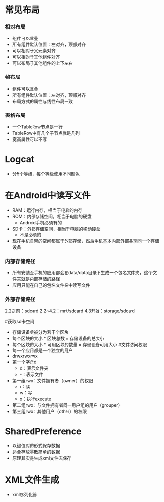 # 常见布局
### 相对布局
* 组件可以重叠
* 所有组件默认位置：左对齐，顶部对齐
* 可以相对于父元素对齐
* 可以相对于其他组件对齐
* 可以布局于其他组件的上下左右
### 帧布局
* 组件可以重叠
* 所有组件默认位置：左对齐，顶部对齐
* 布局方式的属性与线性布局一致
### 表格布局
* 一个TableRow节点是一行
* TableRow中有几个子节点就是几列
* 宽高属性可以不写

# Logcat
* 分5个等级，每个等级使用不同颜色
 
# 在Android中读写文件
* RAM：运行内存，相当于电脑的内存
* ROM：内部存储空间，相当于电脑的硬盘
	* Android手机必须有的
* SD卡：外部存储空间，相当于电脑的移动硬盘
	* 不是必须的
* 现在手机自带的空间都属于外部存储，然后手机基本内部外部共享同一个存储设备

### 内部存储路径
* 所有安装至手机的应用都会在data/data目录下生成一个包名文件夹，这个文件夹就是内部存储的路径
* 应用只能在自己的包名文件夹中读写文件
### 外部存储路径
2.2之前：sdcard
2.2~4.2：mnt/sdcard
4.3开始：storage/sdcard

#获取sd卡空间
* 存储设备会被分为若干个区块
* 每个区块的大小 * 区块总数 = 存储设备的总大小
* 每个区块的大小 * 可用区块的数量 = 存储设备可用大小
#文件访问权限
* 每一个应用都是一个独立的用户
* drwxrwxrwx
* 第一个字母d
	* d：表示文件夹
	* -：表示文件
* 第一组rwx：文件拥有者（owner）的权限
	* r：读
	* w：写
	* x：执行execute
* 第二组rwx：与文件拥有者同一用户组的用户（grouper）
* 第三组rwx：其他用户（other）的权限

# SharedPreference
* 以键值对的形式保存数据
* 适合存放零散简单的数据
* 原理其实是生成xml文件去保存
# XML文件生成
* xml序列化器
